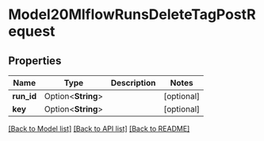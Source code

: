 # Model20MlflowRunsDeleteTagPostRequest

## Properties

Name | Type | Description | Notes
------------ | ------------- | ------------- | -------------
**run_id** | Option<**String**> |  | [optional]
**key** | Option<**String**> |  | [optional]

[[Back to Model list]](../README.md#documentation-for-models) [[Back to API list]](../README.md#documentation-for-api-endpoints) [[Back to README]](../README.md)


